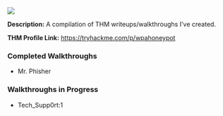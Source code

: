 <img src = https://user-images.githubusercontent.com/36011916/176710162-83b73e58-1e24-4c10-8b8d-4583d561942b.png>

<b>Description:</b>
A compilation of THM writeups/walkthroughs I've created.

<b>THM Profile Link:</b> https://tryhackme.com/p/wpahoneypot


### Completed Walkthroughs
- Mr. Phisher

### Walkthroughs in Progress
- Tech_Supp0rt:1
